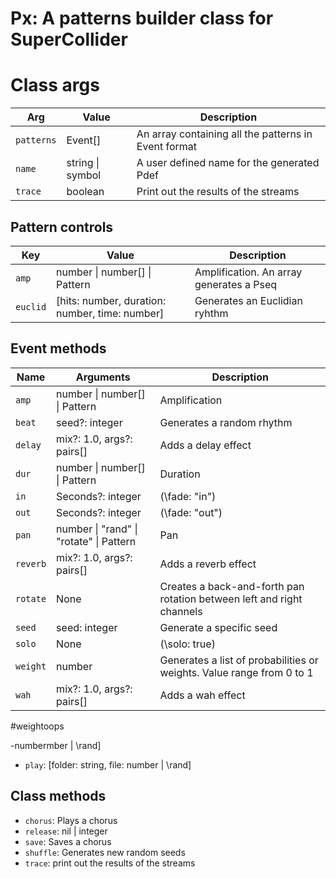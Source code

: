 # Px: A patterns builder class for SuperCollider

# Class args

| Arg        | Value            | Description                                          |
| ---------- | ---------------- | ---------------------------------------------------- |
| `patterns` | Event[]          | An array containing all the patterns in Event format |
| `name`     | string \| symbol | A user defined name for the generated Pdef           |
| `trace`    | boolean          | Print out the results of the streams                 |

## Pattern controls

| Key      | Value                                          | Description                              |
| -------- | ---------------------------------------------- | ---------------------------------------- |
| `amp`    | number \| number[] \| Pattern                  | Amplification. An array generates a Pseq |
| `euclid` | [hits: number, duration: number, time: number] | Generates an Euclidian ryhthm            |

## Event methods

| Name     | Arguments                               | Description                                                           |
| -------- | --------------------------------------- | --------------------------------------------------------------------- |
| `amp`    | number \| number[] \| Pattern           | Amplification                                                         |
| `beat`   | seed?: integer                          | Generates a random rhythm                                             |
| `delay`  | mix?: 1.0, args?: pairs[]               | Adds a delay effect                                                   |
| `dur`    | number \| number[] \| Pattern           | Duration                                                              |
| `in`     | Seconds?: integer                       | (\fade: "in")                                                         |
| `out`    | Seconds?: integer                       | (\fade: "out")                                                        |
| `pan`    | number \| "rand" \| "rotate" \| Pattern | Pan                                                                   |
| `reverb` | mix?: 1.0, args?: pairs[]               | Adds a reverb effect                                                  |
| `rotate` | None                                    | Creates a back-and-forth pan rotation between left and right channels |
| `seed`   | seed: integer                           | Generate a specific seed                                              |
| `solo`   | None                                    | (\solo: true)                                                         |
| `weight` | number                                  | Generates a list of probabilities or weights. Value range from 0 to 1 |
| `wah`    | mix?: 1.0, args?: pairs[]               | Adds a wah effect                                                     |

#weightoops

-numbermber | \rand]

- `play`: [folder: string, file: number | \rand]

## Class methods

- `chorus`: Plays a chorus
- `release`: nil | integer
- `save`: Saves a chorus
- `shuffle`: Generates new random seeds
- `trace`: print out the results of the streams
